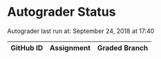 # Autograder Status
Autograder last run at: September 24, 2018 at 17:40

| GitHub ID | Assignment | Graded Branch |
|-----------|------------|---------------|
